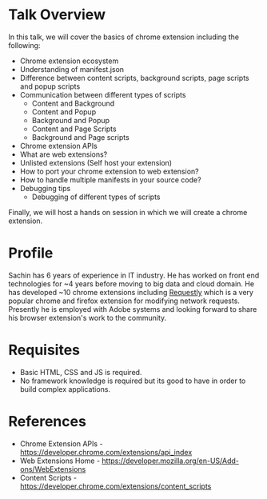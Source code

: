# Talk Overview

In this talk, we will cover the basics of chrome extension including the following:
- Chrome extension ecosystem
- Understanding of manifest.json
- Difference between content scripts, background scripts, page scripts and popup scripts
- Communication between different types of scripts
    - Content and Background
    - Content and Popup
    - Background and Popup
    - Content and Page Scripts
    - Background and Page scripts
- Chrome extension APIs
- What are web extensions?
- Unlisted extensions (Self host your extension)
- How to port your chrome extension to web extension?
- How to handle multiple manifests in your source code?
- Debugging tips
    - Debugging of different types of scripts

Finally, we will host a hands on session in which we will create a chrome extension.

# Profile

Sachin has 6 years of experience in IT industry. He has worked on front end technologies for ~4 years before moving to big data and cloud domain.
He has developed ~10 chrome extensions including [Requestly](https://bit.ly/requestly-chrome-store) which is a very popular chrome and firefox extension for modifying network requests.
Presently he is employed with Adobe systems and looking forward to share his browser extension's work to the community.

# Requisites
- Basic HTML, CSS and JS is required.
- No framework knowledge is required but its good to have in order to build complex applications.

# References
- Chrome Extension APIs - https://developer.chrome.com/extensions/api_index
- Web Extensions Home - https://developer.mozilla.org/en-US/Add-ons/WebExtensions
- Content Scripts - https://developer.chrome.com/extensions/content_scripts
